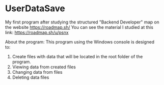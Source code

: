 # UserDataSave

My first program after studying the structured "Backend Developer" map on the website https://roadmap.sh/
You can see the material I studied at this link: https://roadmap.sh/u/psnx

About the program:
This program using the Windows console is designed to: 
1. Create files with data that will be located in the root folder of the program. 
2. Viewing data from created files 
3. Changing data from files 
4. Deleting data files
